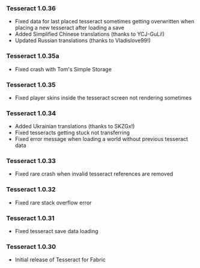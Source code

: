 ### Tesseract 1.0.36
- Fixed data for last placed tesseract sometimes getting overwritten when placing a new tesseract after loading a save
- Added Simplified Chinese translations (thanks to YCJ-GuLi!)
- Updated Russian translations (thanks to Vladislove99!)

### Tesseract 1.0.35a
- Fixed crash with Tom's Simple Storage

### Tesseract 1.0.35
- Fixed player skins inside the tesseract screen not rendering sometimes

### Tesseract 1.0.34
- Added Ukrainian translations (thanks to SKZGx!)
- Fixed tesseracts getting stuck not transferring
- Fixed error message when loading a world without previous tesseract data

### Tesseract 1.0.33
- Fixed rare crash when invalid tesseract references are removed

### Tesseract 1.0.32
- Fixed rare stack overflow error

### Tesseract 1.0.31
- Fixed tesseract save data loading

### Tesseract 1.0.30
- Initial release of Tesseract for Fabric
